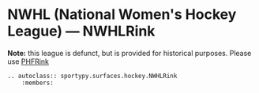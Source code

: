 # NWHL (National Women's Hockey League) &mdash; NWHLRink

**Note:** this league is defunct, but is provided for historical purposes. Please use [PHFRink](league-hockey-phf)

```{eval-rst}
.. autoclass:: sportypy.surfaces.hockey.NWHLRink
    :members:
```

